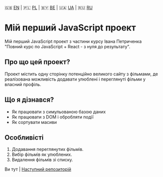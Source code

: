 :gb: [EN](https://github.com/mnerpyctno/firstJSproject/blob/master/README.md) | :poland: [PL](https://github.com/mnerpyctno/firstJSproject/tree/master/docs/pl/README.md) | :belarus: [BE](https://github.com/mnerpyctno/firstJSproject/tree/master/docs/be/README.md) | :ukraine: [UA](https://github.com/mnerpyctno/firstJSproject/tree/master/docs/ua/README.md) | :ru: [RU](https://github.com/mnerpyctno/firstJSproject/tree/master/docs/ru/README.md)

# Мій перший JavaScript проект

Мій перший JavaScript проект з частини курсу Івана Петриченка "Повний курс по JavaScript + React - з нуля до результату".

## Про що цей проект?

Проект містить одну сторінку потенційно великого сайту з фільмами, де реалізована можливість додавати улюблені і переглянуті фільми у власний профіль.

## Що я дізнався?

* Як працювати з симульованою базою даних
* Як працювати з DOM і обробляти події
* Як сортувати масиви

## Особливістi

1. Додавання переглянутих фільмів.
2. Вибір фільмів як улюблених.
3. Видалення фільмів зі списку.

Ви тут | [Наступний репозиторій](https://github.com/mnerpyctno/secondJSproject)
